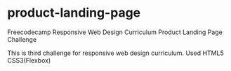 # product-landing-page
Freecodecamp Responsive Web Design Curriculum Product Landing Page Challenge

This is third challenge for responsive web design curriculum. Used HTML5 CSS3(Flexbox)
